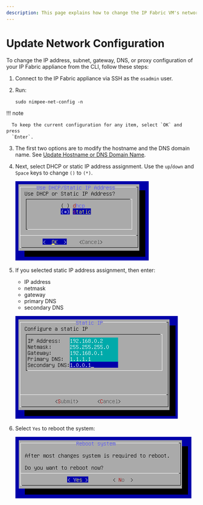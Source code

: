 ```yaml
---
description: This page explains how to change the IP Fabric VM's network configuration using the First Boot Wizard.
---
```


# Update Network Configuration

To change the IP address, subnet, gateway, DNS, or proxy configuration of your
IP Fabric appliance from the CLI, follow these steps:

1. Connect to the IP Fabric appliance via SSH as the `osadmin` user.

2. Run:

   ```shell
   sudo nimpee-net-config -n
   ```

  !!! note

      To keep the current configuration for any item, select `OK` and press
      `Enter`.

3. The first two options are to modify the hostname and the DNS domain name.
   See [Update Hostname or DNS Domain Name](change_hostname.md).

4. Next, select DHCP or static IP address assignment. Use the `up`/`down` and
   `Space` keys to change `()` to `(*)`.

   ![Use DHCP or Static IP Address](change_ip_assignment.png)

5. If you selected static IP address assignment, then enter:

   - IP address
   - netmask
   - gateway
   - primary DNS
   - secondary DNS

   ![Configure a static IP](change_static_ip.png)

6. Select `Yes` to reboot the system:

   ![Reboot system](reboot.png)
